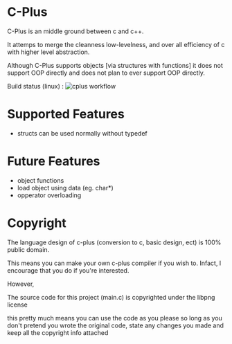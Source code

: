# C-Plus
C-Plus is an middle ground between c and c++. 

It attemps to merge the cleanness low-levelness, and over all efficiency of c with higher level abstraction.

Although C-Plus supports objects [via structures with functions] it does not support OOP directly and does not plan to ever support OOP directly.

Build status (linux) :
![cplus workflow](https://github.com/ColleagueRiley/c-plus/actions/workflows/c-cpp.yml/badge.svg)

# Supported Features
- structs can be used normally without typedef

# Future Features
- object functions
- load object using data (eg. char*)
- opperator overloading

# Copyright
The language design of c-plus (conversion to c, basic design, ect) is 100% public domain.

This means you can make your own c-plus compiler if you wish to. Infact, I encourage that you do if you're interested. 

However,

The source code for this project (main.c) is copyrighted under the libpng license

this pretty much means you can use the code as you please so long as you don't pretend you wrote the original code, state any changes you made and keep all the copyright info attached